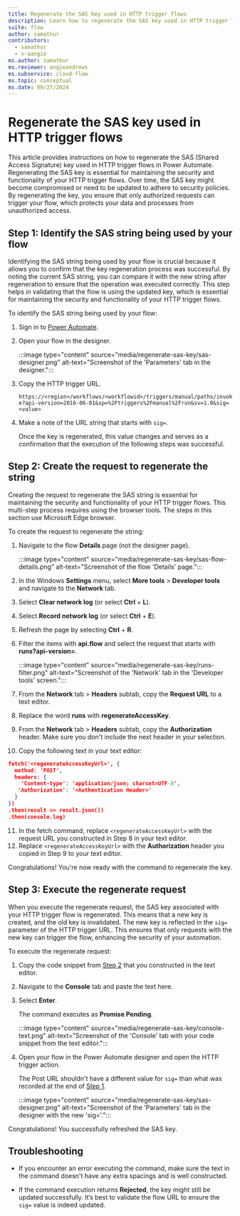 ```yaml
---
title: Regenerate the SAS key used in HTTP trigger flows
description: Learn how to regenerate the SAS key used in HTTP trigger flows in Power Automate.
suite: flow
author: samathur
contributors:
  - samathur
  - v-aangie
ms.author: samathur
ms.reviewer: angieandrews
ms.subservice: cloud-flow
ms.topic: conceptual
ms.date: 09/27/2024
---
```


# Regenerate the SAS key used in HTTP trigger flows

This article provides instructions on how to regenerate the SAS (Shared Access Signature) key used in HTTP trigger flows in Power Automate. Regenerating the SAS key is essential for maintaining the security and functionality of your HTTP trigger flows. Over time, the SAS key might become compromised or need to be updated to adhere to security policies. By regenerating the key, you ensure that only authorized requests can trigger your flow, which protects your data and processes from unauthorized access.

## Step 1: Identify the SAS string being used by your flow

Identifying the SAS string being used by your flow is crucial because it allows you to confirm that the key regeneration process was successful. By noting the current SAS string, you can compare it with the new string after regeneration to ensure that the operation was executed correctly. This step helps in validating that the flow is using the updated key, which is essential for maintaining the security and functionality of your HTTP trigger flows.

To identify the SAS string being used by your flow:

1. Sign in to [Power Automate](https://flow.microsoft.com/).
1. Open your flow in the designer.

    :::image type="content" source="media/regenerate-sas-key/sas-designer.png" alt-text="Screenshot of the 'Parameters' tab in the designer.":::

1. Copy the HTTP trigger URL.
 
    `https://<region>/workflows/<workflowid>/triggers/manual/paths/invoke?api-version=2016-06-01&sp=%2Ftriggers%2Fmanual%2Frun&sv=1.0&sig=<value>`

1. Make a note of the URL string that starts with `sig=`.

    Once the key is regenerated, this value changes and serves as a confirmation that the execution of the following steps was successful.

## Step 2: Create the request to regenerate the string

Creating the request to regenerate the SAS string is essential for maintaining the security and functionality of your HTTP trigger flows. This multi-step process requires using the browser tools. The steps in this section use Microsoft Edge browser.

To create the request to regenerate the string:

1. Navigate to the flow **Details** page (not the designer page).

    :::image type="content" source="media/regenerate-sas-key/sas-flow-details.png" alt-text="Screenshot of the flow 'Details' page.":::

1. In the Windows **Settings** menu, select **More tools** > **Developer tools** and navigate to the **Network** tab.
1. Select **Clear network log** (or select **Ctrl** + **L**).
1. Select **Record network log** (or select **Ctrl** + **E**).
1. Refresh the page by selecting **Ctrl** + **R**.
1. Filter the items with **api.flow** and select the request that starts with **runs?api-version=**.

    :::image type="content" source="media/regenerate-sas-key/runs-filter.png" alt-text="Screenshot of the 'Network' tab in the 'Developer tools' screen.":::

1. From the **Network** tab > **Headers** subtab, copy the **Request URL** to a text editor.
1. Replace the word **runs** with **regenerateAccessKey**.
1. From the **Network** tab > **Headers** subtab, copy the **Authorization** header. Make sure you don't include the next header in your selection.
1. Copy the following text in your text editor:

``` json
fetch('<regenerateAccessKeyUrl>', {
  method: 'POST',
  headers: {
    'Content-type': 'application/json; charset=UTF-8',
   'Authorization': '<Authentication Header>'
  }
})
.then(result => result.json())
.then(console.log)
```

11. In the fetch command, replace  `<regenerateAccessKeyUrl>` with the request URL you constructed in Step 8 in your text editor.
12. Replace `<regenerateAccessKeyUrl>` with the **Authorization** header you copied in Step 9 to your text editor.

Congratulations! You're now ready with the command to regenerate the key.

## Step 3: Execute the regenerate request

When you execute the regenerate request, the SAS key associated with your HTTP trigger flow is regenerated. This means that a new key is created, and the old key is invalidated. The new key is reflected in the `sig=` parameter of the HTTP trigger URL. This ensures that only requests with the new key can trigger the flow, enhancing the security of your automation.

To execute the regenerate request:

1. Copy the code snippet from [Step 2](#step-2-create-the-request-to-regenerate-the-string) that you constructed in the text editor.
1. Navigate to the **Console** tab and paste the text here.
1. Select **Enter**.

    The command executes as **Promise Pending**.

    :::image type="content" source="media/regenerate-sas-key/console-text.png" alt-text="Screenshot of the 'Console' tab with your code snippet from the text editor.":::

1. Open your flow in the Power Automate designer and open the HTTP trigger action.

    The Post URL shouldn't have a different value for `sig=` than what was recorded at the end of [Step 1](#step-1-identify-the-sas-string-being-used-by-your-flow).

    :::image type="content" source="media/regenerate-sas-key/sas-designer.png" alt-text="Screenshot of the 'Parameters' tab in the designer with the new 'sig='.":::

Congratulations! You successfully refreshed the SAS key.

## Troubleshooting

- If you encounter an error executing the command, make sure the text in the command doesn't have any extra spacings and is well constructed.

- If the command execution returns **Rejected**, the key might still be updated successfully. It’s best to validate the flow URL to ensure the `sig=` value is indeed updated.

